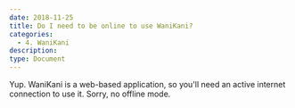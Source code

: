 ```yaml
---
date: 2018-11-25
title: Do I need to be online to use WaniKani?
categories:
  - 4. WaniKani
description:
type: Document
---
```

Yup. WaniKani is a web-based application, so you'll need an active internet connection to use it. Sorry, no offline mode.
